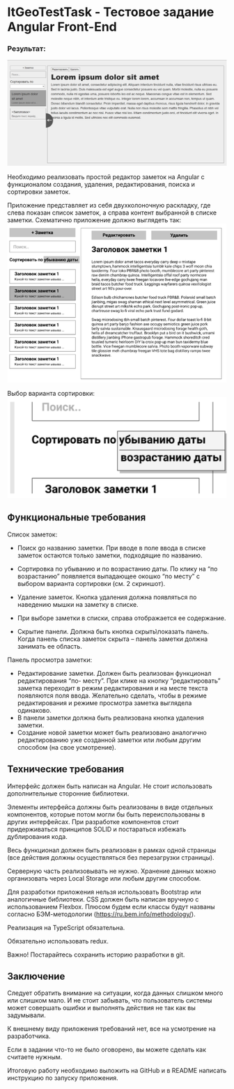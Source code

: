 # ItGeoTestTask - Тестовое задание Angular Front-End
### Результат:
![sort-demo](screenshots/app-result.png)

Необходимо реализовать простой редактор заметок на Angular с функционалом создания,
удаления, редактирования, поиска и сортировки заметок.

Приложение представляет из себя двухколоночную раскладку, где слева показан список заметок,
а справа контент выбранной в списке заметки. Схематично приложение должно выглядеть так:
![app-demo](screenshots/app-demo.png)

Выбор варианта сортировки:
![sort-demo](screenshots/sort-demo.png)

## Функциональные требования

Список заметок:

- Поиск gо названию заметки. При вводе в поле ввода в списке заметок остаются только
    заметки, подходящие по названию.
- Сортировка по убыванию и по возрастанию даты. По клику на “по возрастанию”
    появляется выпадающее окошко “по месту” с выбором варианта сортировки (см. 2
    скриншот).


- Удаление заметок. Кнопка удаления должна появляться по наведению мышки на заметку
    в списке.
- При выборе заметки в списки, справа отображается ее содержание.
- Скрытие панели. Должна быть кнопка скрыть\показать панель. Когда панель списка
    заметок скрыта – панель заметки должна занимать ее область.

Панель просмотра заметки:

- Редактирование заметки. Должен быть реализован функционал редактирования “по-
    месту”. При клике на кнопку “редактировать” заметка переходит в режим редактирования
    и на месте текста появляются поля ввода. Желательно сделать, чтобы в режиме
    редактирования и режиме просмотра заметка выглядела одинаково.
- В панели заметки должна быть реализована кнопка удаления заметки.
- Создание новой заметки может быть реализовано аналогично редактированию уже
    созданной заметки или любым другим способом (на свое усмотрение).

## Технические требования

Интерфейс должен быть написан на Angular. Не стоит использовать дополнительные сторонние
библиотеки.

Элементы интерфейса должны быть реализованы в виде отдельных компонентов, которые потом
могли бы быть переиспользованы в других интерфейсах. При разработке компонентов стоит
придерживаться принципов SOLID и постараться избежать дублирования кода.

Весь функционал должен быть реализован в рамках одной страницы (все действия должны
осуществляться без перезагрузки страницы).

Серверную часть реализовывать не нужно. Хранение данных можно организовать через Local
Storage или любым другим способом.

Для разработки приложения нельзя использовать Bootstrap или аналогичные библиотеки. CSS
должен быть написан вручную с использованием Flexbox. Плюсом будем если классы будут
названы согласно БЭМ-методологии (https://ru.bem.info/methodology/).

Реализация на TypeScript обязательна.

Обязательно использовать redux.

Важно! Постарайтесь сохранить историю разработки в git.

## Заключение

Следует обратить внимание на ситуации, когда данных слишком много или слишком мало. И не
стоит забывать, что пользователь системы может совершать ошибки и выполнять действия не так
как вы задумывали.

К внешнему виду приложения требований нет, все на усмотрение на разработчика.

Если в задании что-то не было оговорено, вы можете сделать как считаете нужным.

Итоговую работу необходимо выложить на GitHub и в README написать инструкцию по запуску
приложения.


